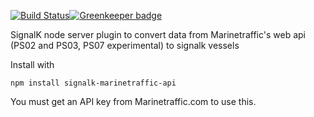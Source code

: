 
[![Build Status](https://travis-ci.org/joabakk/signalk-marinetraffic-api.svg?branch=master)](https://travis-ci.org/joabakk/signalk-marinetraffic-api)[![Greenkeeper badge](https://badges.greenkeeper.io/joabakk/signalk-marinetraffic-api.svg)](https://greenkeeper.io/)

SignalK node server plugin to convert data from Marinetraffic's web api (PS02 and PS03, PS07 experimental) to signalk vessels

Install with

`npm install signalk-marinetraffic-api`

You must get an API key from Marinetraffic.com to use this.
